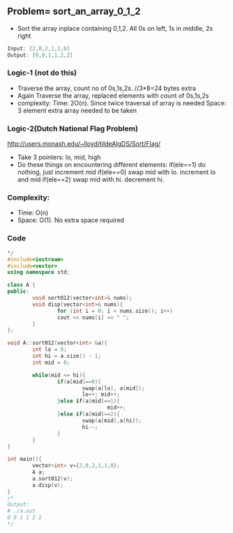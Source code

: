 ## Problem= sort_an_array_0_1_2
- Sort the array inplace containing 0,1,2. All 0s on left, 1s in middle, 2s right
```c
Input: [2,0,2,1,1,0]
Output: [0,0,1,1,2,2]
```

### Logic-1 (not do this)
- Traverse the array, count no of 0s,1s,2s. //3*8=24 bytes extra
- Again Traverse the array, replaced elements with count of 0s,1s,2s
- complexity:
  Time: 2O(n). Since twice traversal of array is needed
  Space: 3 element extra array needed to be taken

### Logic-2(Dutch National Flag Problem)
http://users.monash.edu/~lloyd/tildeAlgDS/Sort/Flag/
- Take 3 pointers: lo, mid, high
- Do these things on encountering different elements:
        if(ele==1) do nothing, just increment mid
        if(ele==0) swap mid with lo. increment lo and mid
        if(ele==2) swap mid with hi. decrement hi.

### Complexity:
- Time: O(n)
- Space: O(1). No extra space required

### Code
```c++
*/
#include<iostream>
#include<vector>
using namespace std;

class A {
public:
        void sort012(vector<int>& nums);
        void disp(vector<int>& nums){
                for (int i = 0; i < nums.size(); i++)
                cout << nums[i] << " ";
        }
};

void A::sort012(vector<int> &a){
        int lo = 0;
        int hi = a.size() - 1;
        int mid = 0;

        while(mid <= hi){
                if(a[mid]==0){
                        swap(a[lo], a[mid]);
                        lo++; mid++;
                }else if(a[mid]==1){
                                mid++;
                }else if(a[mid]==2){
                        swap(a[mid],a[hi]);
                        hi--;
                }
        }
}

int main(){
        vector<int> v={2,0,2,1,1,0};
        A a;
        a.sort012(v);
        a.disp(v);
}
/*
Output:
# ./a.out
0 0 1 1 2 2
*/
```

